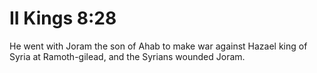 # II Kings 8:28

He went with Joram the son of Ahab to make war against Hazael king of Syria at Ramoth-gilead, and the Syrians wounded Joram.
